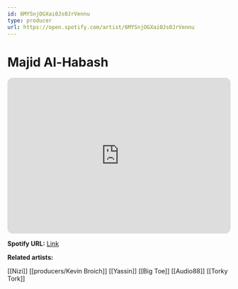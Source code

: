 ```yaml
---
id: 6MYSnjOGXai0Js0JrVennu
type: producer
url: https://open.spotify.com/artist/6MYSnjOGXai0Js0JrVennu
---
```

# Majid Al-Habash

<iframe style="border-radius:12px" src="https://open.spotify.com/embed/artist/6MYSnjOGXai0Js0JrVennu" width="100%" height="352" frameBorder="0" allowfullscreen="" allow="autoplay; clipboard-write; encrypted-media; fullscreen; picture-in-picture" loading="lazy"></iframe>

**Spotify URL:** [Link](https://open.spotify.com/artist/6MYSnjOGXai0Js0JrVennu)

**Related artists:**

[[Nizi]]
[[producers/Kevin Broich]]
[[Yassin]]
[[Big Toe]]
[[Audio88]]
[[Torky Tork]]
